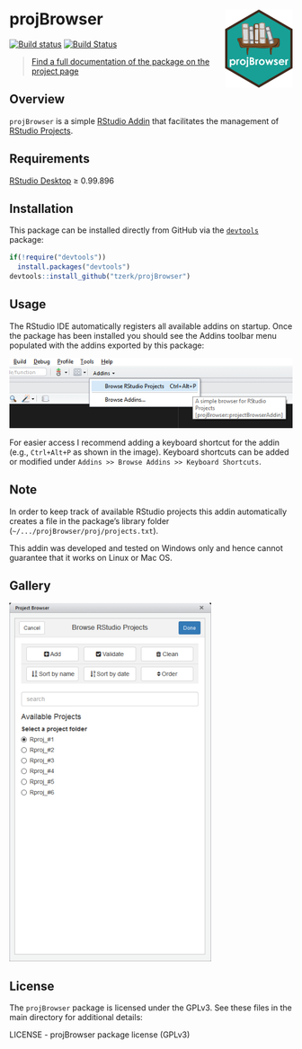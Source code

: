 
<!-- README.md is generated from README.Rmd. Please edit that file -->

# projBrowser <a href='https://tzerk.github.io/projBrowser/'><img src='man/figures/logo.png' align="right" height="138.5" /></a>

<!-- badges: start -->

[![Build
status](https://ci.appveyor.com/api/projects/status/3uyec49gu0j7ul64?svg=true)](https://ci.appveyor.com/project/tzerk/projbrowser)
[![Build
Status](https://travis-ci.org/tzerk/projBrowser.svg?branch=master)](https://travis-ci.org/tzerk/projBrowser)
<!-- badges: end -->

> [Find a full documentation of the package on the project
> page](https://tzerk.github.io/projBrowser/)

## Overview

`projBrowser` is a simple [RStudio
Addin](http://rstudio.github.io/rstudioaddins/) that facilitates the
management of [RStudio
Projects](https://support.rstudio.com/hc/en-us/articles/200526207-Using-Projects).

## Requirements

[RStudio Desktop](https://www.rstudio.com/products/rstudio/download/) ≥
0.99.896

## Installation

This package can be installed directly from GitHub via the
[`devtools`](https://cran.r-project.org/web/packages/devtools/index.html)
package:

``` r
if(!require("devtools"))
  install.packages("devtools")
devtools::install_github("tzerk/projBrowser")
```

## Usage

The RStudio IDE automatically registers all available addins on startup.
Once the package has been installed you should see the Addins toolbar
menu populated with the addins exported by this package:

![AddinPane](man/figures/README-addin.png)

For easier access I recommend adding a keyboard shortcut for the addin
(e.g., `Ctrl+Alt+P` as shown in the image). Keyboard shortcuts can be
added or modified under `Addins >> Browse Addins >> Keyboard Shortcuts`.

## Note

In order to keep track of available RStudio projects this addin
automatically creates a file in the package’s library folder
(`~/.../projBrowser/proj/projects.txt`).

This addin was developed and tested on Windows only and hence cannot
guarantee that it works on Linux or Mac OS.

## Gallery

![layout](man/figures/README-menu.png)

## License

The `projBrowser` package is licensed under the GPLv3. See these files
in the main directory for additional details:

LICENSE - projBrowser package license (GPLv3)
